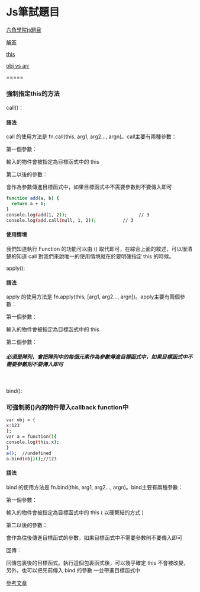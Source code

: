 <h1>Js筆試題目</h1>

[六角學院js題目](https://docs.google.com/forms/d/e/1FAIpQLSejHq3uUFMMaWOuUK6miSCB4oe3OZJLoZqByiuCLkL1tqK8CQ/viewform)

[解答](https://hackmd.io/@chupai/r1mW5_gEB)

[this](https://hackmd.io/ZQUNGAIRQYOmEcSlIipPTA)

[obj vs arr](https://miahsuwork.medium.com/%E7%AC%AC%E5%9B%9B%E9%80%B1-javascript-%E9%99%A3%E5%88%97-array-%E8%88%87-%E7%89%A9%E4%BB%B6-object-25f13e3d3c92)

=====
<h3>強制指定this的方法</h3>

call()：
<h4>語法</h4>
call 的使用方法是 fn.call(this, arg1, arg2..., argn)。call主要有兩種參數：<br>

第一個參數：<br>

輸入的物件會被指定為目標函式中的 this<br>

第二以後的參數：<br>

會作為參數傳進目標函式中，如果目標函式中不需要參數則不要傳入即可<br>

```bash
function add(a, b) {
  return a + b;
}
console.log(add(1, 2));						      // 3
console.log(add.call(null, 1, 2));			// 3
```
<h4>使用情境</h4>
我們知道執行 Function 的功能可以由 () 取代即可，在綜合上面的敘述，可以很清楚的知道 call 對我們來說唯一的使用情境就在於要明確指定 this 的時候。<br>

apply():<br>
<h4>語法</h4>
apply 的使用方法是 fn.apply(this, [arg1, arg2..., argn])。apply主要有兩個參數：<br>

第一個參數：<br>

輸入的物件會被指定為目標函式中的 this<br>

第二個參數：<br>

<h5>必須是陣列，會把陣列中的每個元素作為參數傳進目標函式中，如果目標函式中不需要參數則不要傳入即可</h5><br>

bind():<br>
<h3>可強制將()內的物件帶入callback function中</h3>

```bash
var obj = {
x:123
};
var a = function(){
console.log(this.x);
}
a();  //undefined
a.bind(obj)();//123
```

<h4>語法</h4>
bind 的使用方法是 fn.bind(this, arg1, arg2..., argn)。bind主要有兩種參數：<br>

第一個參數：<br>

輸入的物件會被指定為目標函式中的 this ( 以硬繫結的方式 )<br>

第二以後的參數：<br>

會作為往後傳進目標函式的參數，如果目標函式中不需要參數則不要傳入即可<br>

回傳：<br>

回傳包裹後的目標函式。執行這個包裹函式後，可以幾乎確定 this 不會被改變，另外，也可以把先前傳入 bind 的參數 一並帶進目標函式中<br>



[參考文章](https://ithelp.ithome.com.tw/articles/10195896)
